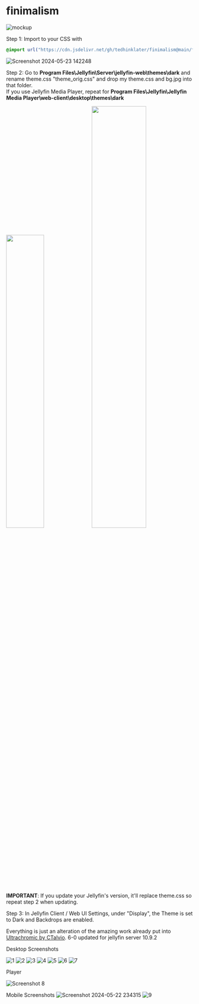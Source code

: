 # finimalism

![mockup](https://github.com/tedhinklater/finimalism/assets/66086488/3ae2e569-9cda-4a7a-9119-232e663b5df0)

Step 1: Import to your CSS with

```css
@import url("https://cdn.jsdelivr.net/gh/tedhinklater/finimalism@main/finimalism6-0.css");

```
![Screenshot 2024-05-23 142248](https://github.com/tedhinklater/finimalism/assets/66086488/9491a9d6-76b5-4aaf-a5cd-d81fce677d30)

Step 2: Go to **Program Files\Jellyfin\Server\jellyfin-web\themes\dark** and rename theme.css "theme_orig.css" and drop my theme.css and bg.jpg into that folder.<br>
If you use Jellyfin Media Player, repeat for **Program Files\Jellyfin\Jellyfin Media Player\web-client\desktop\themes\dark**

<img src="https://github.com/tedhinklater/finimalism/assets/66086488/38eef263-460c-4994-b214-e9b07cf051fb" width=45%>
<img src="https://github.com/tedhinklater/finimalism/assets/66086488/584196c3-8adc-4d92-866f-5dd75cfa2872" width=54%>

**IMPORTANT**: If you update your Jellyfin's version, it'll replace theme.css so repeat step 2 when updating.

Step 3: In Jellyfin Client / Web UI Settings, under "Display", the Theme is set to Dark and Backdrops are enabled. 

Everything is just an alteration of the amazing work already put into [Ultrachromic by CTalvio](https://github.com/CTalvio/Ultrachromic). 6-0 updated for jellyfin server 10.9.2

Desktop Screenshots

![1](https://github.com/tedhinklater/finimalism/assets/66086488/e4e8ad3c-2db3-4067-8a56-e21140de5c55)
![2](https://github.com/tedhinklater/finimalism/assets/66086488/2b7896cf-c15f-4722-929e-4ae9a7c4b036)
![3](https://github.com/tedhinklater/finimalism/assets/66086488/7e8ed3cf-eff4-402e-ac74-dda65ca04d87)
![4](https://github.com/tedhinklater/finimalism/assets/66086488/c5e4d1c5-da92-4ddd-b2d6-fbec9cfeaa58)
![5](https://github.com/tedhinklater/finimalism/assets/66086488/bd9815e8-a404-4309-9cd6-476e89adb972)
![6](https://github.com/tedhinklater/finimalism/assets/66086488/bedbcb10-515c-493f-8076-6862ba9e313e)
![7](https://github.com/tedhinklater/finimalism/assets/66086488/d423d167-23b3-41c9-ac88-98c11ba77807)

Player

<img src="https://github.com/tedhinklater/finimalism/assets/66086488/976319a8-09eb-4bb8-be4d-1ebbc53e9180" alt="Screenshot 8">


Mobile Screenshots
![Screenshot 2024-05-22 234315](https://github.com/tedhinklater/finimalism/assets/66086488/4ae944c4-1272-4cdd-ac44-0ba24c3de8ee)
![9](https://github.com/tedhinklater/finimalism/assets/66086488/39c46511-682d-478a-9b1e-8e3a61453b76)

